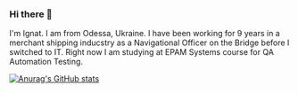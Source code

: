 ### Hi there 👋

I'm Ignat. I am from Odessa, Ukraine. I have been working for 9 years in a merchant shipping inducstry as a Navigational Officer on the Bridge before I switched to IT.
Right now I am studying at EPAM Systems course for QA Automation Testing.

[![Anurag's GitHub stats](https://github-readme-stats.vercel.app/api?username=IgnatikVodichka)](https://github.com/IgnatikVodichka)
